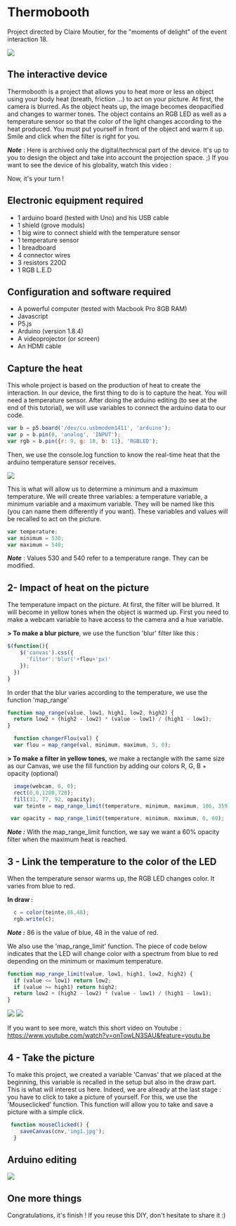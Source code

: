 # Thermobooth

Project directed by Claire Moutier, for the "moments of delight" of the event
interaction 18.

![](/assets/8.jpg)



## The interactive device
Thermobooth is a project that allows you to heat more or less an object using your body heat (breath, friction ...) to act on your picture. At first, the camera is blurred. As the object heats up, the image becomes deopacified and changes to warmer tones. The object contains an RGB LED as well as a temperature sensor so that the color of the light changes according to the heat produced. You must put yourself in front of the object and warm it up. 
Smile and click when the filter is right for you.
    
_**Note**_ : Here is archived only the digital/technical part of the device. It's up to you to design the object and take into account the projection space. ;)
If you want to see the device of his globality, watch this video : 

Now, it's your turn !


## Electronic equipment required
* 1 arduino board (tested with Uno) and his USB cable
* 1 shield (grove moduls)
* 1 big wire to connect shield with the temperature sensor 
* 1 temperature sensor
* 1 breadboard
* 4 connector wires
* 3 resistors 220Ω
* 1 RGB L.E.D

## Configuration and software required
* A powerful computer (tested with Macbook Pro 8GB RAM)
* Javascript
* P5.js
* Arduino (version 1.8.4)
* A videoprojector (or screen)
* An HDMI cable


## Capture the heat 

This whole project is based on the production of heat to create the interaction. In our device, the first thing to do is to capture the heat. You will need a temperature sensor. After doing the arduino editing (to see at the end of this tutorial), we will use variables to connect the arduino data to our code.

```javascript
var b = p5.board('/dev/cu.usbmodem1411', 'arduino');
var p = b.pin(0, 'analog', 'INPUT');
var rgb = b.pin({r: 9, g: 10, b: 11}, 'RGBLED');
```

Then, we use the console.log function to know the real-time heat that the arduino temperature sensor receives.

![](/assets/consolelog.png)


This is what will allow us to determine a minimum and a maximum temperature. We will create three variables: a temperature variable, a minimum variable and a maximum variable. They will be named like this (you can name them differently if you want).
These variables and values will be recalled to act on the picture.

```javascript
var temperature;
var minimum = 530;
var maximum = 540; 
```
_**Note**_ : Values 530 and 540 refer to a temperature range. They can be modified.


## 2- Impact of heat on the picture

The temperature impact on the picture. At first, the filter will be blurred. It will become in yellow tones when the object is warmed up. First you need to make a webcam variable to have access to the camera and a hue variable.


**> To make a blur picture**, we use the function 'blur' filter like this :

```javascript
$(function(){
    $('canvas').css({
      'filter':'blur('+flou+'px)'
    });
  })
}
```

In order that the blur varies according to the temperature, we use the function 'map_range'

```javascript
function map_range(value, low1, high1, low2, high2) {
  return low2 + (high2 - low2) * (value - low1) / (high1 - low1);
}
```

```javascript
  function changerFlou(val) {
  var flou = map_range(val, minimum, maximum, 5, 0);
```

**> To make a filter in yellow tones,** we make a rectangle with the same size as our Canvas, we use the fill function by adding our colors R, G, B + opacity (optional)

```javascript
  image(webcam, 0, 0);
  rect(0,0,1280,720);
  fill(31, 77, 92, opacity);
  var teinte = map_range_limit(temperature, minimum, maximum, 186, 359); 
 ```
 
 ```javascript
  var opacity = map_range_limit(temperature, minimum, maximum, 0, 60);
```
_**Note :**_ With the map_range_limit function, we say we want a 60% opacity filter when the maximum heat is reached.

## 3 - Link the temperature to the color of the LED

When the temperature sensor warms up, the RGB LED changes color. It varies from blue to red.

**In draw :**

```javascript
  c = color(teinte,86,48);
  rgb.write(c);
 ```
_**Note :**_ 86 is the value of blue, 48 in the value of red.

We also use the 'map_range_limit' function. The piece of code below indicates that the LED will change color with a spectrum from blue to red depending on the minimum or maximum temperature.

```javascript
function map_range_limit(value, low1, high1, low2, high2) {
  if (value <= low1) return low2;
  if (value >= high1) return high2;
  return low2 + (high2 - low2) * (value - low1) / (high1 - low1);
}
 ```
 
 ![](/assets/1.jpg)
 ![](/assets/3.jpg)
 
 If you want to see more, watch this short video on Youtube :
 https://www.youtube.com/watch?v=onTowLN3SAU&feature=youtu.be
 

 
## 4 - Take the picture

To make this project, we created a variable 'Canvas' that we placed at the beginning, this variable is recalled in the setup but also in the draw part. This is what will interest us here.
Indeed, we are already at the last stage : you have to click to take a picture of yourself. For this, we use the 'Mouseclicked' function. This function will allow you to take and save a picture with a simple click.

```javascript
 function mouseClicked() {
    saveCanvas(cnv,'img1.jpg');
  }
 ```
 
 ## Arduino editing
 
![](/assets/2.jpg)
 
 ## One more things
Congratulations, it's finish ! If you reuse this DIY, don't hesitate to share it :)



  



